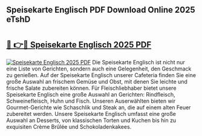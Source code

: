## Speisekarte Englisch PDF Download Online 2025 eTshD

# <h2><a href="http://gccd8o.nevu.top/?p=Speisekarte+Englisch">🔗 👉🔴 Speisekarte Englisch 2025 PDF</a></h2>

[![Speisekarte Englisch 2025 PDF](https://i.imgur.com/dBaPXMq.png)](http://gccd8o.nevu.top/?p=Speisekarte+Englisch)
Die Speisekarte Englisch ist nicht nur eine Liste von Gerichten, sondern auch eine Gelegenheit, den Geschmack zu genießen. Auf der Speisekarte Englisch unserer Cafeteria finden Sie eine große Auswahl an frischem Gemüse und Obst, mit denen Sie leichte und frische Salate zubereiten können. Für Fleischliebhaber bietet unsere Speisekarte Englisch eine große Auswahl an Gerichten: Rindfleisch, Schweinefleisch, Huhn und Fisch. Unseren Auserwählten bieten wir Gourmet-Gerichte wie Schaschlik und Steak an, die auf einem alten Feuer zubereitet werden. Unsere Speisekarte Englisch umfasst eine große Auswahl an Desserts, von klassischen Torten und Kuchen bis hin zu exquisiten Crème Brûlée und Schokoladenkakees.
